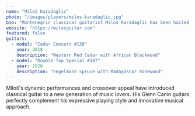 ```yaml
---
name: "Miloš Karadaglić"
photo: "/images/players/milos-karadaglic.jpg"
bio: "Montenegrin classical guitarist Miloš Karadaglić has been hailed as 'the hottest guitarist in the world' by Classic FM. His charismatic performances and innovative programming have brought classical guitar to new audiences. He has been playing Glenn Canin guitars since 2018."
website: "https://milosguitar.com"
featured: false
guitars:
  - model: "Cedar Concert #138"
    year: 2018
    description: "Western Red Cedar with African Blackwood"
  - model: "Double Top Special #147"
    year: 2020
    description: "Engelmann Spruce with Madagascar Rosewood"
---
```


Miloš's dynamic performances and crossover appeal have introduced classical guitar to a new generation of music lovers. His Glenn Canin guitars perfectly complement his expressive playing style and innovative musical approach.